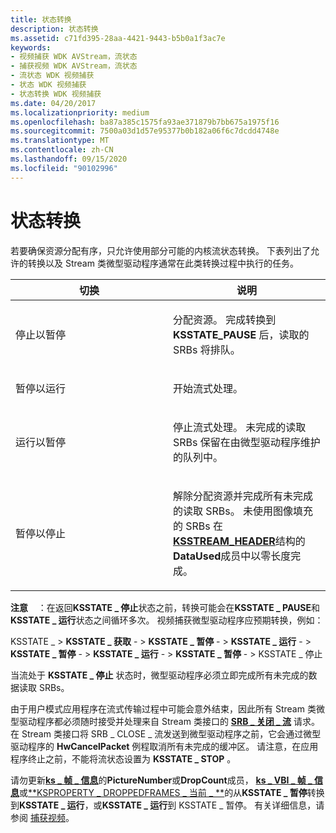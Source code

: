 ```yaml
---
title: 状态转换
description: 状态转换
ms.assetid: c71fd395-28aa-4421-9443-b5b0a1f3ac7e
keywords:
- 视频捕获 WDK AVStream，流状态
- 捕获视频 WDK AVStream，流状态
- 流状态 WDK 视频捕获
- 状态 WDK 视频捕获
- 状态转换 WDK 视频捕获
ms.date: 04/20/2017
ms.localizationpriority: medium
ms.openlocfilehash: ba87a385c1575fa93ae371879b7bb675a1975f16
ms.sourcegitcommit: 7500a03d1d57e95377b0b182a06f6c7dcdd4748e
ms.translationtype: MT
ms.contentlocale: zh-CN
ms.lasthandoff: 09/15/2020
ms.locfileid: "90102996"
---
```

# <a name="state-transitions"></a>状态转换


若要确保资源分配有序，只允许使用部分可能的内核流状态转换。 下表列出了允许的转换以及 Stream 类微型驱动程序通常在此类转换过程中执行的任务。

<table>
<colgroup>
<col width="50%" />
<col width="50%" />
</colgroup>
<thead>
<tr class="header">
<th>切换</th>
<th>说明</th>
</tr>
</thead>
<tbody>
<tr class="odd">
<td><p>停止以暂停</p></td>
<td><p>分配资源。 完成转换到 <strong>KSSTATE_PAUSE</strong> 后，读取的 SRBs 将排队。</p></td>
</tr>
<tr class="even">
<td><p>暂停以运行</p></td>
<td><p>开始流式处理。</p></td>
</tr>
<tr class="odd">
<td><p>运行以暂停</p></td>
<td><p>停止流式处理。 未完成的读取 SRBs 保留在由微型驱动程序维护的队列中。</p></td>
</tr>
<tr class="even">
<td><p>暂停以停止</p></td>
<td><p>解除分配资源并完成所有未完成的读取 SRBs。 未使用图像填充的 SRBs 在<a href="/windows-hardware/drivers/ddi/ks/ns-ks-ksstream_header" data-raw-source="[&lt;strong&gt;KSSTREAM_HEADER&lt;/strong&gt;](/windows-hardware/drivers/ddi/ks/ns-ks-ksstream_header)"><strong>KSSTREAM_HEADER</strong></a>结构的<strong>DataUsed</strong>成员中以零长度完成。</p></td>
</tr>
</tbody>
</table>

 

**注意**    ：在返回**KSSTATE \_ 停止**状态之前，转换可能会在**KSSTATE \_ PAUSE**和**KSSTATE \_ 运行**状态之间循环多次。 视频捕获微型驱动程序应预期转换，例如：

 

KSSTATE \_ &gt; **KSSTATE \_ 获取**  - &gt; **KSSTATE \_ 暂停**  - &gt; **KSSTATE \_ 运行**  - &gt; **KSSTATE \_ 暂停**  - &gt; **KSSTATE \_ 运行**  - &gt; **KSSTATE \_ 暂停**  - &gt; KSSTATE \_ 停止

当流处于 **KSSTATE \_ 停止** 状态时，微型驱动程序必须立即完成所有未完成的数据读取 SRBs。

由于用户模式应用程序在流式传输过程中可能会意外结束，因此所有 Stream 类微型驱动程序都必须随时接受并处理来自 Stream 类接口的 [**SRB \_ 关闭 \_ 流**](./srb-close-stream.md) 请求。 在 Stream 类接口将 SRB \_ CLOSE \_ 流发送到微型驱动程序之前，它会通过微型驱动程序的 **HwCancelPacket** 例程取消所有未完成的缓冲区。 请注意，在应用程序终止之前，不能将流状态设置为 **KSSTATE \_ STOP** 。

请勿更新[**ks \_ 帧 \_ 信息**](/windows-hardware/drivers/ddi/ksmedia/ns-ksmedia-tagks_frame_info)的**PictureNumber**或**DropCount**成员， [**ks \_ VBI \_ 帧 \_ 信息**](/windows-hardware/drivers/ddi/ksmedia/ns-ksmedia-tagks_vbi_frame_info)或[**KSPROPERTY \_ DROPPEDFRAMES \_ 当前 \_ **](/windows-hardware/drivers/ddi/ksmedia/ns-ksmedia-ksproperty_droppedframes_current_s)的从**KSSTATE \_ 暂停**转换到**KSSTATE \_ 运行**，或**KSSTATE \_ 运行**到 KSSTATE \_ 暂停。 有关详细信息，请参阅 [捕获视频](capturing-video.md)。

